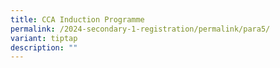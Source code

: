 ```yaml
---
title: CCA Induction Programme
permalink: /2024-secondary-1-registration/permalink/para5/
variant: tiptap
description: ""
---
```

